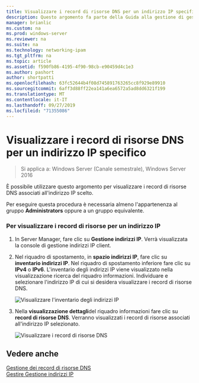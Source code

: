 ```yaml
---
title: Visualizzare i record di risorse DNS per un indirizzo IP specifico
description: Questo argomento fa parte della Guida alla gestione di gestione indirizzi IP in Windows Server 2016.
manager: brianlic
ms.custom: na
ms.prod: windows-server
ms.reviewer: na
ms.suite: na
ms.technology: networking-ipam
ms.tgt_pltfrm: na
ms.topic: article
ms.assetid: f590fb86-4195-4f90-98cb-e90459d4c1e3
ms.author: pashort
author: shortpatti
ms.openlocfilehash: 63fc52644b4f08d745891763265cc8f929e89910
ms.sourcegitcommit: 6aff3d88ff22ea141a6ea6572a5ad8dd6321f199
ms.translationtype: MT
ms.contentlocale: it-IT
ms.lasthandoff: 09/27/2019
ms.locfileid: "71355086"
---
```

# <a name="view-dns-resource-records-for-a-specific-ip-address"></a>Visualizzare i record di risorse DNS per un indirizzo IP specifico

>Si applica a: Windows Server (Canale semestrale), Windows Server 2016

È possibile utilizzare questo argomento per visualizzare i record di risorse DNS associati all'indirizzo IP scelto.  
  
Per eseguire questa procedura è necessaria almeno l'appartenenza al gruppo **Administrators** oppure a un gruppo equivalente.  
  
### <a name="to-view-resource-records-for-an-ip-address"></a>Per visualizzare i record di risorse per un indirizzo IP  
  
1.  In Server Manager, fare clic su  **Gestione indirizzi IP**. Verrà visualizzata la console di gestione indirizzi IP client.  
  
2.  Nel riquadro di spostamento, in **spazio indirizzi IP**, fare clic su **inventario indirizzi IP**. Nel riquadro di spostamento inferiore fare clic su **IPv4** o **IPv6**. L'inventario degli indirizzi IP viene visualizzato nella visualizzazione ricerca del riquadro informazioni. Individuare e selezionare l'indirizzo IP di cui si desidera visualizzare i record di risorse DNS.  
  
    ![Visualizzare l'inventario degli indirizzi IP](../../media/View-DNS-Resource-Records-for-a-Specific-IP-Address/ipam_IPInventory_01.jpg)  
  
3.  Nella **visualizzazione dettagli**del riquadro informazioni fare clic su **record di risorse DNS**. Verranno visualizzati i record di risorse associati all'indirizzo IP selezionato.  
  
    ![Visualizzare i record di risorse DNS](../../media/View-DNS-Resource-Records-for-a-Specific-IP-Address/ipam_IPInventory_02.jpg)  
  
## <a name="see-also"></a>Vedere anche  
[Gestione dei record di risorse DNS](DNS-Resource-Record-Management.md)  
[Gestire Gestione indirizzi IP](Manage-IPAM.md)  
  



